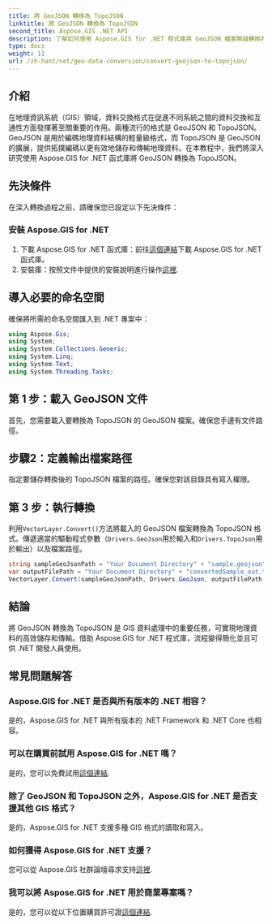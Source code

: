 ```yaml
---
title: 將 GeoJSON 轉換為 TopoJSON
linktitle: 將 GeoJSON 轉換為 TopoJSON
second_title: Aspose.GIS .NET API
description: 了解如何使用 Aspose.GIS for .NET 程式庫將 GeoJSON 檔案無縫轉換為 TopoJSON 格式。提高 GIS 資料處理效率。
type: docs
weight: 11
url: /zh-hant/net/geo-data-conversion/convert-geojson-to-topojson/
---
```

## 介紹
在地理資訊系統（GIS）領域，資料交換格式在促進不同系統之間的資料交換和互通性方面發揮著至關重要的作用。兩種流行的格式是 GeoJSON 和 TopoJSON。 GeoJSON 是用於編碼地理資料結構的輕量級格式，而 TopoJSON 是 GeoJSON 的擴展，提供拓撲編碼以更有效地儲存和傳輸地理資料。在本教程中，我們將深入研究使用 Aspose.GIS for .NET 函式庫將 GeoJSON 轉換為 TopoJSON。
## 先決條件
在深入轉換過程之前，請確保您已設定以下先決條件：
### 安裝 Aspose.GIS for .NET
1. 下載 Aspose.GIS for .NET 函式庫：前往[這個連結](https://releases.aspose.com/gis/net/)下載 Aspose.GIS for .NET 函式庫。
2. 安裝庫：按照文件中提供的安裝說明進行操作[這裡](https://reference.aspose.com/gis/net/).

## 導入必要的命名空間
確保將所需的命名空間匯入到 .NET 專案中：
```csharp
using Aspose.Gis;
using System;
using System.Collections.Generic;
using System.Linq;
using System.Text;
using System.Threading.Tasks;
```

## 第 1 步：載入 GeoJSON 文件
首先，您需要載入要轉換為 TopoJSON 的 GeoJSON 檔案。確保您手邊有文件路徑。
## 步驟2：定義輸出檔案路徑
指定要儲存轉換後的 TopoJSON 檔案的路徑。確保您對該目錄具有寫入權限。
## 第 3 步：執行轉換
利用`VectorLayer.Convert()`方法將載入的 GeoJSON 檔案轉換為 TopoJSON 格式。傳遞適當的驅動程式參數（`Drivers.GeoJson`用於輸入和`Drivers.TopoJson`用於輸出）以及檔案路徑。
```csharp
string sampleGeoJsonPath = "Your Document Directory" + "sample.geojson";
var outputFilePath = "Your Document Directory" + "convertedSample_out.topojson";
VectorLayer.Convert(sampleGeoJsonPath, Drivers.GeoJson, outputFilePath, Drivers.TopoJson);
```

## 結論
將 GeoJSON 轉換為 TopoJSON 是 GIS 資料處理中的重要任務，可實現地理資料的高效儲存和傳輸。借助 Aspose.GIS for .NET 程式庫，流程變得簡化並且可供 .NET 開發人員使用。
## 常見問題解答
### Aspose.GIS for .NET 是否與所有版本的 .NET 相容？
是的，Aspose.GIS for .NET 與所有版本的 .NET Framework 和 .NET Core 也相容。
### 可以在購買前試用 Aspose.GIS for .NET 嗎？
是的，您可以免費試用[這個連結](https://releases.aspose.com/).
### 除了 GeoJSON 和 TopoJSON 之外，Aspose.GIS for .NET 是否支援其他 GIS 格式？
是的，Aspose.GIS for .NET 支援多種 GIS 格式的讀取和寫入。
### 如何獲得 Aspose.GIS for .NET 支援？
您可以從 Aspose.GIS 社群論壇尋求支持[這裡](https://forum.aspose.com/c/gis/33).
### 我可以將 Aspose.GIS for .NET 用於商業專案嗎？
是的，您可以從以下位置購買許可證[這個連結](https://purchase.aspose.com/buy).
